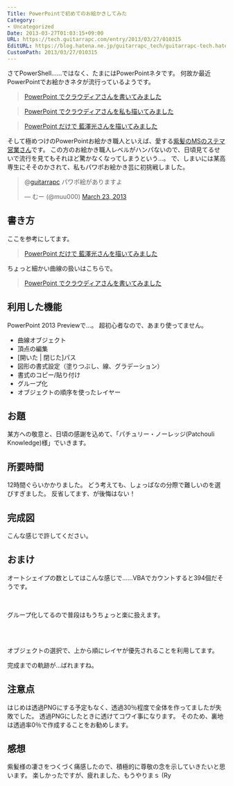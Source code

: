 ```yaml
---
Title: PowerPointで初めてのお絵かきしてみた
Category:
- Uncategorized
Date: 2013-03-27T01:03:15+09:00
URL: https://tech.guitarrapc.com/entry/2013/03/27/010315
EditURL: https://blog.hatena.ne.jp/guitarrapc_tech/guitarrapc-tech.hatenablog.com/atom/entry/11696248318757675506
CustomPath: 2013/03/27/010315
---
```


<p>さてPowerShell……ではなく、たまにはPowerPointネタです。 何故か最近PowerPointでお絵かきネタが流行っているようです。</p>
<blockquote><a href="http://engineermemo.wordpress.com/2013/03/20/powerpoint-でクラウディアさんを書いてみました/" target="_blank">PowerPoint でクラウディアさんを書いてみました</a></blockquote>
<blockquote><a href="http://blogs.msdn.com/b/shintak/archive/2013/03/22/10404416.aspx" target="_blank">PowerPoint でクラウディアさんを私も描いてみました</a></blockquote>
<blockquote><a href="http://blogs.msdn.com/b/shintak/archive/2013/03/26/10405312.aspx?utm_medium=twitter&amp;utm_source=twitterfeed" target="_blank">PowerPoint だけで 藍澤光さんを描いてみました</a></blockquote>
<p>そして極めつけのPowerPointお絵かき職人といえば、愛する<a href="https://twitter.com/Grabacr07" target="_blank">紫髪のMSのステマ営業さん</a>です。 この方のお絵かき職人レベルがハンパないので、日頃見てるせいで流行を見てもそれほど驚かなくなってしまうという…。 で、しまいには某高専生にそそのかされて、私もパワポお絵かき芸に初挑戦しました。</p>
<blockquote class="twitter-tweet">
<p>@<a href="https://twitter.com/guitarrapc">guitarrapc</a> パワポ絵がありますよ</p>
— むー (@muu000) <a href="https://twitter.com/muu000/status/315454004815609857">March 23, 2013</a></blockquote>
<h2>書き方</h2>
<p>ここを参考にしてます。</p>
<blockquote><a href="http://blogs.msdn.com/b/shintak/archive/2013/03/26/10405312.aspx?utm_medium=twitter&amp;utm_source=twitterfeed" target="_blank">PowerPoint だけで 藍澤光さんを描いてみました</a></blockquote>
<p>ちょっと細かい曲線の扱いはこちらで。</p>
<blockquote><a href="http://engineermemo.wordpress.com/2013/03/20/powerpoint-でクラウディアさんを書いてみました/" target="_blank">PowerPoint でクラウディアさんを書いてみました</a></blockquote>
<h2>利用した機能</h2>
<p>PowerPoint 2013 Previewで…。 超初心者なので、あまり使ってません。</p>
<ul>
<li>曲線オブジェクト</li>
<li>頂点の編集</li>
<li>[開いた | 閉じた]パス</li>
<li>図形の書式設定（塗りつぶし、線、グラデーション）</li>
<li>書式のコピー/貼り付け</li>
<li>グループ化</li>
<li>オブジェクトの順序を使ったレイヤー</li>
</ul>
<h2>お題</h2>
<p>某方への敬意と、日頃の感謝を込めて、「パチュリー・ノーレッジ(Patchouli Knowledge)様」でいきます。</p>
<h2>所要時間</h2>
<p>12時間ぐらいかかりました。 どう考えても、しょっぱなの分際で難しいのを選びすぎました。 反省してます、が後悔はない！</p>
<h2>完成図</h2>
<p>こんな感じで許してください。 </p>
<h2>おまけ</h2>
<p>オートシェイプの数としてはこんな感じで……VBAでカウントすると394個だそうです。</p>
<p> </p>
<p>グループ化してるので普段はもうちょっと楽に扱えます。</p>
<p><br /><br /></p>
<p>オブジェクトの選択で、上から順にレイヤが優先されることを利用してます。</p>
<p>完成までの軌跡が…ばれますね。</p>
<h2>注意点</h2>
<p>はじめは透過PNGにする予定もなく、透過30％程度で全体を作ってましたが失敗でした。 透過PNGにしたときに透けてコワイ事になります。 そのため、裏地は透過率0％で作成することをお勧めします。</p>
<h2>感想</h2>
<p>紫髪様の凄さをつくづく痛感したので、積極的に尊敬の念を示していきたいと思います。 楽しかったですが、疲れました、もうやりまｓ (Ry</p>
